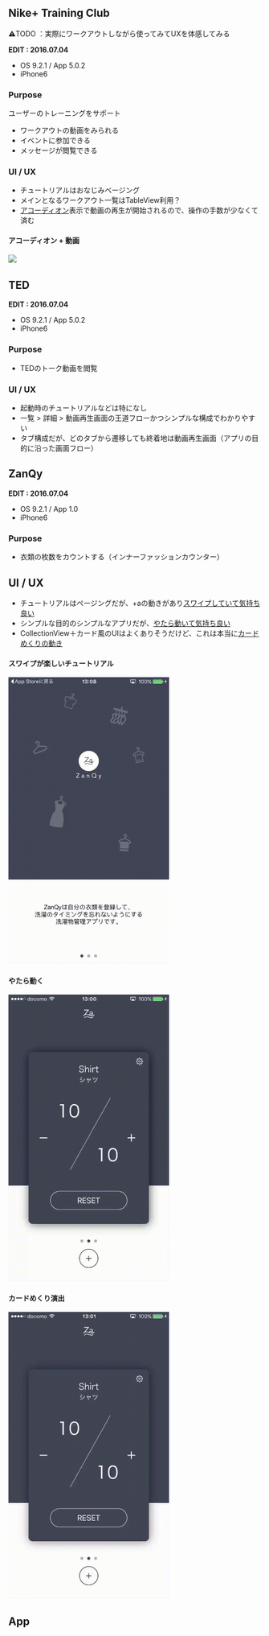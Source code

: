 
## Nike+ Training Club
⚠️TODO ：実際にワークアウトしながら使ってみてUXを体感してみる

**EDIT : 2016.07.04**
* OS 9.2.1 / App 5.0.2
* iPhone6

### Purpose
ユーザーのトレーニングをサポート
* ワークアウトの動画をみられる
* イベントに参加できる
* メッセージが閲覧できる

### UI / UX  


* チュートリアルはおなじみベージング
* メインとなるワークアウト一覧はTableView利用？
* [アコーディオン](#ntc_accordion)表示で動画の再生が開始されるので、操作の手数が少なくて済む

#### <a name="ntc_accordion">アコーディオン + 動画</a>
<img src="https://github.com/mafmoff/100Apps/blob/master/Resources/Images/Nike%2BTraining.gif" width="320px">



## TED
**EDIT : 2016.07.04**
* OS 9.2.1 / App 5.0.2
* iPhone6

### Purpose
* TEDのトーク動画を閲覧

### UI / UX  
* 起動時のチュートリアルなどは特になし
* 一覧 > 詳細 > 動画再生画面の王道フローかつシンプルな構成でわかりやすい
* タブ構成だが、どのタブから遷移しても終着地は動画再生画面（アプリの目的に沿った画面フロー）


## ZanQy
**EDIT : 2016.07.04**
* OS 9.2.1 / App 1.0
* iPhone6

### Purpose
* 衣類の枚数をカウントする（インナーファッションカウンター）

## UI / UX


* チュートリアルはページングだが、+aの動きがあり[スワイプしていて気持ち良い](#zq_tutorial)
* シンプルな目的のシンプルなアプリだが、[やたら動いて気持ち良い](#zq_animation)
* CollectionView＋カード風のUIはよくありそうだけど、これは本当に[カードめくりの動き](#zq_card)

#### <a name="zq_tutorial">スワイプが楽しいチュートリアル</a>
<img src="https://github.com/mafmoff/100Apps/blob/master/Resources/Images/ZanQy_4.gif" width="320px">


#### <a name="zq_animation">やたら動く</a>
<img src="https://github.com/mafmoff/100Apps/blob/master/Resources/Images/ZanQy_2.gif" width="320px">


#### <a name="zq_card">カードめくり演出</a>
<img src="https://github.com/mafmoff/100Apps/blob/master/Resources/Images/ZanQy_3.gif" width="320px">


## App
